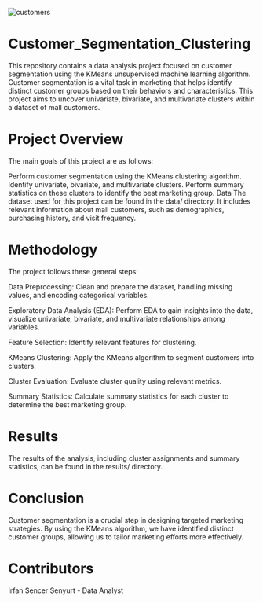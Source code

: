 
![customers](https://github.com/sncrsenyurt/Customer_Segmentation_Clustering/assets/35157651/743f349f-1273-4387-abf2-c46384994daf)


# Customer_Segmentation_Clustering

This repository contains a data analysis project focused on customer segmentation using the KMeans unsupervised machine learning algorithm. Customer segmentation is a vital task in marketing that helps identify distinct customer groups based on their behaviors and characteristics. This project aims to uncover univariate, bivariate, and multivariate clusters within a dataset of mall customers.

# Project Overview
The main goals of this project are as follows:

Perform customer segmentation using the KMeans clustering algorithm.
Identify univariate, bivariate, and multivariate clusters.
Perform summary statistics on these clusters to identify the best marketing group.
Data
The dataset used for this project can be found in the data/ directory. It includes relevant information about mall customers, such as demographics, purchasing history, and visit frequency.

# Methodology
The project follows these general steps:

Data Preprocessing: Clean and prepare the dataset, handling missing values, and encoding categorical variables.

Exploratory Data Analysis (EDA): Perform EDA to gain insights into the data, visualize univariate, bivariate, and multivariate relationships among variables.

Feature Selection: Identify relevant features for clustering.

KMeans Clustering: Apply the KMeans algorithm to segment customers into clusters.

Cluster Evaluation: Evaluate cluster quality using relevant metrics.

Summary Statistics: Calculate summary statistics for each cluster to determine the best marketing group.

# Results
The results of the analysis, including cluster assignments and summary statistics, can be found in the results/ directory.

# Conclusion
Customer segmentation is a crucial step in designing targeted marketing strategies. By using the KMeans algorithm, we have identified distinct customer groups, allowing us to tailor marketing efforts more effectively.

# Contributors
Irfan Sencer Senyurt - Data Analyst

